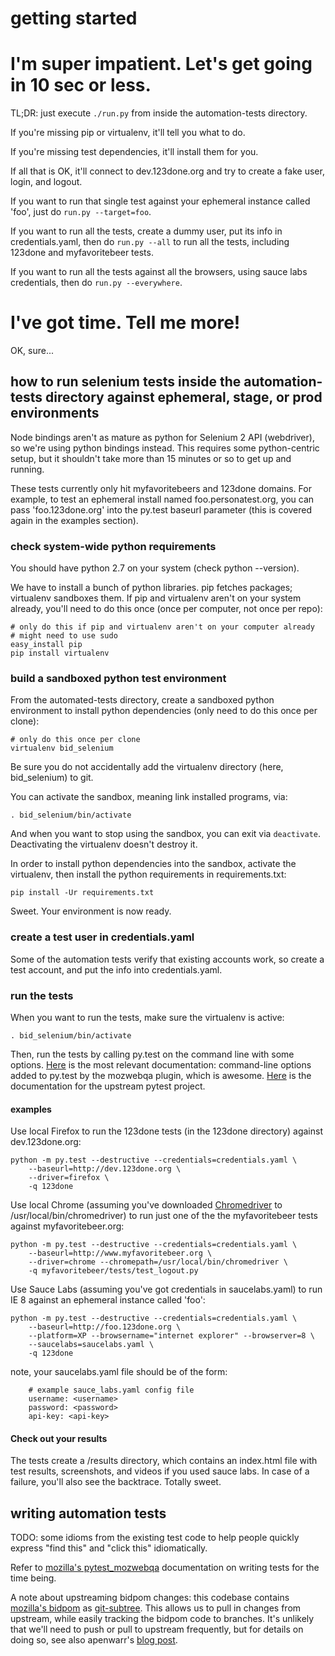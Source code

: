 getting started
===============

# I'm super impatient. Let's get going in 10 sec or less.

TL;DR: just execute ```./run.py``` from inside the automation-tests directory.

If you're missing pip or virtualenv, it'll tell you what to do.

If you're missing test dependencies, it'll install them for you.

If all that is OK, it'll connect to dev.123done.org and try to create a fake user, login, and logout.

If you want to run that single test against your ephemeral instance called 'foo', just do ```run.py --target=foo```.

If you want to run all the tests, create a dummy user, put its info in credentials.yaml, then do ```run.py --all``` to run all the tests, including 123done and myfavoritebeer tests.

If you want to run all the tests against all the browsers, using sauce labs credentials, then do ```run.py --everywhere```.

# I've got time. Tell me more!

OK, sure...

## how to run selenium tests inside the automation-tests directory against ephemeral, stage, or prod environments

Node bindings aren't as mature as python for Selenium 2 API (webdriver), so we're using python bindings instead. This requires some python-centric setup, but it shouldn't take more than 15 minutes or so to get up and running.

These tests currently only hit myfavoritebeers and 123done domains. For example, to test an ephemeral install named foo.personatest.org, you can pass 'foo.123done.org' into the py.test baseurl parameter (this is covered again in the examples section).

### check system-wide python requirements

You should have python 2.7 on your system (check python --version).

We have to install a bunch of python libraries. pip fetches packages; virtualenv sandboxes them. If pip and virtualenv aren't on your system already, you'll need to do this once (once per computer, not once per repo):

    # only do this if pip and virtualenv aren't on your computer already
    # might need to use sudo
    easy_install pip
    pip install virtualenv

### build a sandboxed python test environment

From the automated-tests directory, create a sandboxed python environment to install python dependencies (only need to do this once per clone):

    # only do this once per clone
    virtualenv bid_selenium 

Be sure you do not accidentally add the virtualenv directory (here, bid_selenium) to git.

You can activate the sandbox, meaning link installed programs, via:

    . bid_selenium/bin/activate

And when you want to stop using the sandbox, you can exit via ```deactivate```. Deactivating the virtualenv doesn't destroy it.

In order to install python dependencies into the sandbox, activate the virtualenv, then install the python requirements in requirements.txt:

    pip install -Ur requirements.txt

Sweet. Your environment is now ready.

### create a test user in credentials.yaml

Some of the automation tests verify that existing accounts work, so create a test account, and put the info into credentials.yaml.

### run the tests

When you want to run the tests, make sure the virtualenv is active:

    . bid_selenium/bin/activate

Then, run the tests by calling py.test on the command line with some options. [Here](https://github.com/davehunt/pytest-mozwebqa) is the most relevant documentation: command-line options added to py.test by the mozwebqa plugin, which is awesome. [Here](http://pytest.org/latest/usage.html) is the documentation for the upstream pytest project.

#### examples

Use local Firefox to run the 123done tests (in the 123done directory) against dev.123done.org:

    python -m py.test --destructive --credentials=credentials.yaml \
        --baseurl=http://dev.123done.org \
        --driver=firefox \
        -q 123done

Use local Chrome (assuming you've downloaded [Chromedriver](http://code.google.com/p/selenium/wiki/ChromeDriver) to /usr/local/bin/chromedriver) to run just one of the the myfavoritebeer tests against myfavoritebeer.org:

    python -m py.test --destructive --credentials=credentials.yaml \
        --baseurl=http://www.myfavoritebeer.org \
        --driver=chrome --chromepath=/usr/local/bin/chromedriver \
        -q myfavoritebeer/tests/test_logout.py

Use Sauce Labs (assuming you've got credentials in saucelabs.yaml) to run IE 8 against an ephemeral instance called 'foo':

    python -m py.test --destructive --credentials=credentials.yaml \
        --baseurl=http://foo.123done.org \
        --platform=XP --browsername="internet explorer" --browserver=8 \
        --saucelabs=saucelabs.yaml \
        -q 123done

note, your saucelabs.yaml file should be of the form:

        # example sauce_labs.yaml config file
        username: <username>
        password: <password>
        api-key: <api-key>

#### Check out your results
    
The tests create a /results directory, which contains an index.html file with test results, screenshots, and videos if you used sauce labs. In case of a failure, you'll also see the backtrace. Totally sweet.

## writing automation tests

TODO: some idioms from the existing test code to help people quickly express "find this" and "click this" idiomatically.

Refer to [mozilla's pytest_mozwebqa](https://github.com/davehunt/pytest-mozwebqa#writing-tests-for-pytest_mozwebqa) documentation on writing tests for the time being.

A note about upstreaming bidpom changes: this codebase contains [mozilla's bidpom](https://github.com/mozilla/bidpom) as [git-subtree](https://github.com/apenwarr/git-subtree/blob/master/git-subtree.txt). This allows us to pull in changes from upstream, while easily tracking the bidpom code to branches. It's unlikely that we'll need to push or pull to upstream frequently, but for details on doing so, see also apenwarr's [blog post](http://apenwarr.ca/log/?m=200904#30).

